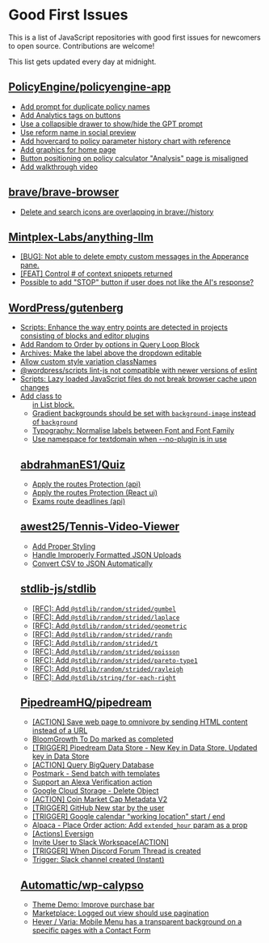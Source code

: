 # Good First Issues

This is a list of JavaScript repositories with good first issues for newcomers to open source. Contributions are welcome!

This list gets updated every day at midnight.

## [PolicyEngine/policyengine-app](https://github.com/PolicyEngine/policyengine-app)

- [Add prompt for duplicate policy names](https://github.com/PolicyEngine/policyengine-app/issues/972)
- [Add Analytics tags on buttons](https://github.com/PolicyEngine/policyengine-app/issues/27)
- [Use a collapsible drawer to show/hide the GPT prompt](https://github.com/PolicyEngine/policyengine-app/issues/377)
- [Use reform name in social preview](https://github.com/PolicyEngine/policyengine-app/issues/322)
- [Add hovercard to policy parameter history chart with reference](https://github.com/PolicyEngine/policyengine-app/issues/174)
- [Add graphics for home page](https://github.com/PolicyEngine/policyengine-app/issues/26)
- [Button positioning on policy calculator "Analysis" page is misaligned](https://github.com/PolicyEngine/policyengine-app/issues/993)
- [Add walkthrough video](https://github.com/PolicyEngine/policyengine-app/issues/511)

## [brave/brave-browser](https://github.com/brave/brave-browser)

- [Delete and search icons are overlapping in brave://history](https://github.com/brave/brave-browser/issues/32399)

## [Mintplex-Labs/anything-llm](https://github.com/Mintplex-Labs/anything-llm)

- [[BUG]: Not able to delete empty custom messages in the Apperance pane.](https://github.com/Mintplex-Labs/anything-llm/issues/586)
- [[FEAT] Control # of context snippets returned](https://github.com/Mintplex-Labs/anything-llm/issues/542)
- [Possible to add "STOP" button if user does not like the AI's response? ](https://github.com/Mintplex-Labs/anything-llm/issues/540)

## [WordPress/gutenberg](https://github.com/WordPress/gutenberg)

- [Scripts: Enhance the way entry points are detected in projects consisting of blocks and editor plugins](https://github.com/WordPress/gutenberg/issues/55936)
- [Add Random to Order by options in Query Loop Block](https://github.com/WordPress/gutenberg/issues/40481)
- [Archives: Make the label above the dropdown editable](https://github.com/WordPress/gutenberg/issues/57528)
- [Allow custom style variation classNames](https://github.com/WordPress/gutenberg/issues/11763)
- [@wordpress/scripts lint-js not compatible with newer versions of eslint](https://github.com/WordPress/gutenberg/issues/55499)
- [Scripts: Lazy loaded JavaScript files do not break browser cache upon changes](https://github.com/WordPress/gutenberg/issues/55397)
- [Add class to <ul> in List block.](https://github.com/WordPress/gutenberg/issues/12420)
- [Gradient backgrounds should be set with `background-image` instead of `background`](https://github.com/WordPress/gutenberg/issues/32787)
- [Typography: Normalise labels between Font and Font Family](https://github.com/WordPress/gutenberg/issues/56374)
- [Use namespace for textdomain when --no-plugin is in use](https://github.com/WordPress/gutenberg/issues/54980)

## [abdrahmanES1/Quiz](https://github.com/abdrahmanES1/Quiz)

- [Apply the routes Protection (api)](https://github.com/abdrahmanES1/Quiz/issues/32)
- [Apply the routes Protection (React ui) ](https://github.com/abdrahmanES1/Quiz/issues/33)
- [Exams route deadlines (api)](https://github.com/abdrahmanES1/Quiz/issues/37)

## [awest25/Tennis-Video-Viewer](https://github.com/awest25/Tennis-Video-Viewer)

- [Add Proper Styling](https://github.com/awest25/Tennis-Video-Viewer/issues/3)
- [Handle Improperly Formatted JSON Uploads](https://github.com/awest25/Tennis-Video-Viewer/issues/1)
- [Convert CSV to JSON Automatically](https://github.com/awest25/Tennis-Video-Viewer/issues/2)

## [stdlib-js/stdlib](https://github.com/stdlib-js/stdlib)

- [[RFC]: Add `@stdlib/random/strided/gumbel`](https://github.com/stdlib-js/stdlib/issues/938)
- [[RFC]: Add `@stdlib/random/strided/laplace`](https://github.com/stdlib-js/stdlib/issues/940)
- [[RFC]: Add `@stdlib/random/strided/geometric`](https://github.com/stdlib-js/stdlib/issues/887)
- [[RFC]: Add `@stdlib/random/strided/randn`](https://github.com/stdlib-js/stdlib/issues/867)
- [[RFC]: Add `@stdlib/random/strided/t`](https://github.com/stdlib-js/stdlib/issues/890)
- [[RFC]: Add `@stdlib/random/strided/poisson`](https://github.com/stdlib-js/stdlib/issues/888)
- [[RFC]: Add `@stdlib/random/strided/pareto-type1`](https://github.com/stdlib-js/stdlib/issues/950)
- [[RFC]: Add `@stdlib/random/strided/rayleigh`](https://github.com/stdlib-js/stdlib/issues/889)
- [[RFC]: Add `@stdlib/string/for-each-right`](https://github.com/stdlib-js/stdlib/issues/856)

## [PipedreamHQ/pipedream](https://github.com/PipedreamHQ/pipedream)

- [[ACTION] Save web page to omnivore by sending HTML content instead of a URL](https://github.com/PipedreamHQ/pipedream/issues/9898)
- [BloomGrowth To Do marked as completed](https://github.com/PipedreamHQ/pipedream/issues/9830)
- [[TRIGGER] Pipedream Data Store - New Key in Data Store, Updated key in Data Store](https://github.com/PipedreamHQ/pipedream/issues/9408)
- [[ACTION] Query BigQuery Database](https://github.com/PipedreamHQ/pipedream/issues/9103)
- [Postmark - Send batch with templates](https://github.com/PipedreamHQ/pipedream/issues/9621)
- [Support an Alexa Verification action](https://github.com/PipedreamHQ/pipedream/issues/55)
- [Google Cloud Storage - Delete Object](https://github.com/PipedreamHQ/pipedream/issues/9035)
- [[ACTION] Coin Market Cap Metadata V2](https://github.com/PipedreamHQ/pipedream/issues/9431)
- [[TRIGGER] GitHub New star by the user](https://github.com/PipedreamHQ/pipedream/issues/9675)
- [[TRIGGER] Google calendar "working location" start / end](https://github.com/PipedreamHQ/pipedream/issues/9768)
- [Alpaca - Place Order action: Add `extended_hour` param as a prop](https://github.com/PipedreamHQ/pipedream/issues/9476)
- [[Actions] Eversign](https://github.com/PipedreamHQ/pipedream/issues/4229)
- [Invite User to Slack Workspace[ACTION]](https://github.com/PipedreamHQ/pipedream/issues/3927)
- [[TRIGGER] When Discord Forum Thread is created](https://github.com/PipedreamHQ/pipedream/issues/4507)
- [Trigger: Slack channel created (Instant)](https://github.com/PipedreamHQ/pipedream/issues/9311)

## [Automattic/wp-calypso](https://github.com/Automattic/wp-calypso)

- [Theme Demo: Improve purchase bar](https://github.com/Automattic/wp-calypso/issues/85539)
- [Marketplace: Logged out view should use pagination](https://github.com/Automattic/wp-calypso/issues/67075)
- [Hever / Varia: Mobile Menu has a transparent background on a specific pages with a Contact Form](https://github.com/Automattic/wp-calypso/issues/72288)

